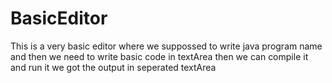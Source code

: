 # BasicEditor

This is a very basic editor where we suppossed to write java program name and then we need to write basic code in textArea then 
we can compile it and run it 
we got the output in seperated textArea
